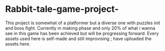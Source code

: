# Rabbit-tale-game-project-
This project is somewhat of a platformer but a diverse one with puzzles init and boss fight. Currently in making phase and only 20% of what i wanna see in this game has been achieved but will be progressing forward. Every assets used here is self-made and still improvising ; have uploaded the assets here. 
